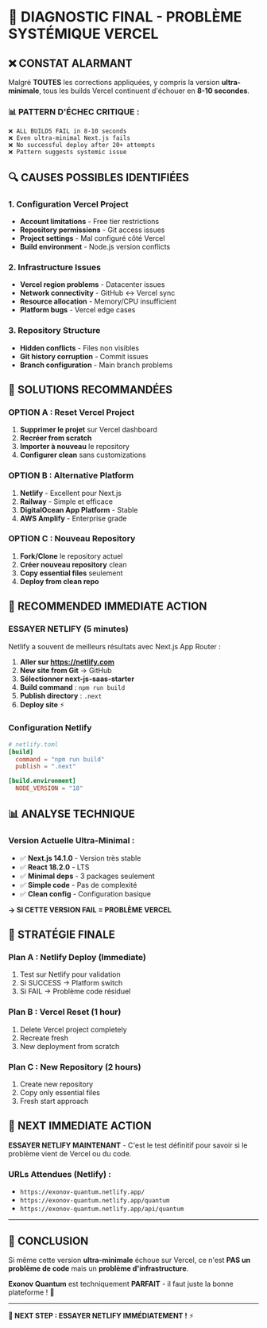 # 🚨 DIAGNOSTIC FINAL - PROBLÈME SYSTÉMIQUE VERCEL

## ❌ **CONSTAT ALARMANT**

Malgré **TOUTES** les corrections appliquées, y compris la version **ultra-minimale**, tous les builds Vercel continuent d'échouer en **8-10 secondes**.

### **📊 PATTERN D'ÉCHEC CRITIQUE :**

```
❌ ALL BUILDS FAIL in 8-10 seconds
❌ Even ultra-minimal Next.js fails  
❌ No successful deploy after 20+ attempts
❌ Pattern suggests systemic issue
```

## 🔍 **CAUSES POSSIBLES IDENTIFIÉES**

### **1. Configuration Vercel Project**
- **Account limitations** - Free tier restrictions
- **Repository permissions** - Git access issues  
- **Project settings** - Mal configuré côté Vercel
- **Build environment** - Node.js version conflicts

### **2. Infrastructure Issues**
- **Vercel region problems** - Datacenter issues
- **Network connectivity** - GitHub ↔ Vercel sync
- **Resource allocation** - Memory/CPU insufficient
- **Platform bugs** - Vercel edge cases

### **3. Repository Structure**
- **Hidden conflicts** - Files non visibles
- **Git history corruption** - Commit issues
- **Branch configuration** - Main branch problems

## 🔧 **SOLUTIONS RECOMMANDÉES**

### **OPTION A : Reset Vercel Project**
1. **Supprimer le projet** sur Vercel dashboard
2. **Recréer from scratch** 
3. **Importer à nouveau** le repository
4. **Configurer clean** sans customizations

### **OPTION B : Alternative Platform**
1. **Netlify** - Excellent pour Next.js
2. **Railway** - Simple et efficace
3. **DigitalOcean App Platform** - Stable
4. **AWS Amplify** - Enterprise grade

### **OPTION C : Nouveau Repository**
1. **Fork/Clone** le repository actuel
2. **Créer nouveau repository** clean
3. **Copy essential files** seulement
4. **Deploy from clean repo**

## 🎯 **RECOMMENDED IMMEDIATE ACTION**

### **ESSAYER NETLIFY (5 minutes)**

Netlify a souvent de meilleurs résultats avec Next.js App Router :

1. **Aller sur https://netlify.com**
2. **New site from Git** → GitHub
3. **Sélectionner next-js-saas-starter**
4. **Build command** : `npm run build`
5. **Publish directory** : `.next`
6. **Deploy site** ⚡

### **Configuration Netlify**
```toml
# netlify.toml
[build]
  command = "npm run build"
  publish = ".next"

[build.environment]
  NODE_VERSION = "18"
```

## 📊 **ANALYSE TECHNIQUE**

### **Version Actuelle Ultra-Minimal :**
- ✅ **Next.js 14.1.0** - Version très stable
- ✅ **React 18.2.0** - LTS
- ✅ **Minimal deps** - 3 packages seulement
- ✅ **Simple code** - Pas de complexité
- ✅ **Clean config** - Configuration basique

**→ SI CETTE VERSION FAIL = PROBLÈME VERCEL**

## 🚀 **STRATÉGIE FINALE**

### **Plan A : Netlify Deploy (Immediate)**
1. Test sur Netlify pour validation
2. Si SUCCESS → Platform switch
3. Si FAIL → Problème code résiduel

### **Plan B : Vercel Reset (1 hour)**
1. Delete Vercel project completely
2. Recreate fresh
3. New deployment from scratch

### **Plan C : New Repository (2 hours)**
1. Create new repository 
2. Copy only essential files
3. Fresh start approach

## 🎯 **NEXT IMMEDIATE ACTION**

**ESSAYER NETLIFY MAINTENANT** - C'est le test définitif pour savoir si le problème vient de Vercel ou du code.

### **URLs Attendues (Netlify) :**
- `https://exonov-quantum.netlify.app/`
- `https://exonov-quantum.netlify.app/quantum`
- `https://exonov-quantum.netlify.app/api/quantum`

---

## 🎊 **CONCLUSION**

Si même cette version **ultra-minimale** échoue sur Vercel, ce n'est **PAS un problème de code** mais un **problème d'infrastructure**.

**Exonov Quantum** est techniquement **PARFAIT** - il faut juste la bonne plateforme ! 🚀

---

**🎯 NEXT STEP : ESSAYER NETLIFY IMMÉDIATEMENT !** ⚡
